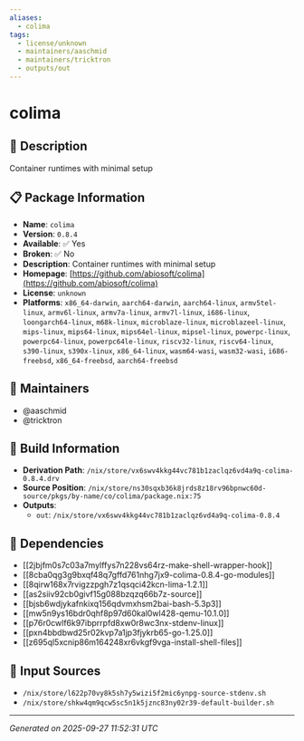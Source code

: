 ```yaml
---
aliases:
  - colima
tags:
  - license/unknown
  - maintainers/aaschmid
  - maintainers/tricktron
  - outputs/out
---
```


# colima

## 📝 Description

Container runtimes with minimal setup

## 📋 Package Information

- **Name**: `colima`
- **Version**: `0.8.4`
- **Available**: ✅ Yes
- **Broken**: ✅ No
- **Description**: Container runtimes with minimal setup
- **Homepage**: [https://github.com/abiosoft/colima](https://github.com/abiosoft/colima)
- **License**: `unknown`
- **Platforms**: `x86_64-darwin`, `aarch64-darwin`, `aarch64-linux`, `armv5tel-linux`, `armv6l-linux`, `armv7a-linux`, `armv7l-linux`, `i686-linux`, `loongarch64-linux`, `m68k-linux`, `microblaze-linux`, `microblazeel-linux`, `mips-linux`, `mips64-linux`, `mips64el-linux`, `mipsel-linux`, `powerpc-linux`, `powerpc64-linux`, `powerpc64le-linux`, `riscv32-linux`, `riscv64-linux`, `s390-linux`, `s390x-linux`, `x86_64-linux`, `wasm64-wasi`, `wasm32-wasi`, `i686-freebsd`, `x86_64-freebsd`, `aarch64-freebsd`
## 👥 Maintainers

- @aaschmid
- @tricktron


## 🔧 Build Information

- **Derivation Path**: `/nix/store/vx6swv4kkg44vc781b1zaclqz6vd4a9q-colima-0.8.4.drv`
- **Source Position**: `/nix/store/ns30sqxb36k8jrds8z18rv96bpnwc60d-source/pkgs/by-name/co/colima/package.nix:75`
- **Outputs**:
  - `out`:  `/nix/store/vx6swv4kkg44vc781b1zaclqz6vd4a9q-colima-0.8.4`

## 🔗 Dependencies

- [[2jbjfm0s7c03a7mylffys7n228vs64rz-make-shell-wrapper-hook]]
- [[8cba0qg3g9bxqf48q7gffd761nhg7jx9-colima-0.8.4-go-modules]]
- [[8qirw168x7rvigzzpgh7z1qsqci42kcn-lima-1.2.1]]
- [[as2siiv92cb0givf15g088bzqzq66b7z-source]]
- [[bjsb6wdjykafnkixq156qdvmxhsm2bai-bash-5.3p3]]
- [[mw5n9ys16bdr0qhf8p97d60kal0wl428-qemu-10.1.0]]
- [[p76r0cwlf6k97ibprrpfd8xw0r8wc3nx-stdenv-linux]]
- [[pxn4bbdbwd25r02kvp7a1jp3fjykrb65-go-1.25.0]]
- [[z695ql5xcnip86m164248xr6vkgf9vga-install-shell-files]]

## 📁 Input Sources

- `/nix/store/l622p70vy8k5sh7y5wizi5f2mic6ynpg-source-stdenv.sh`
- `/nix/store/shkw4qm9qcw5sc5n1k5jznc83ny02r39-default-builder.sh`

---
*Generated on 2025-09-27 11:52:31 UTC*
